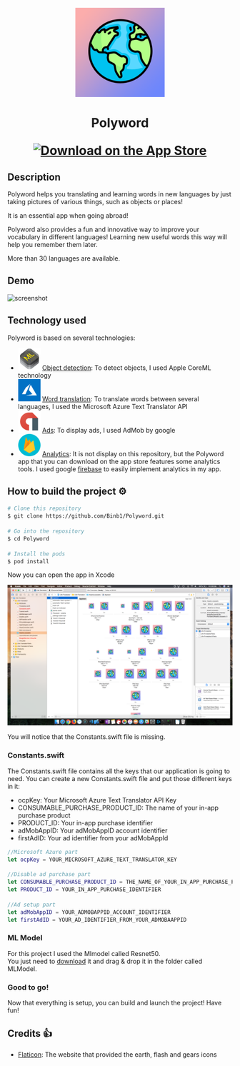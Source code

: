 <h1 align="center">
  <br>
  <a href="http://www.amitmerchant.com/electron-markdownify"><img src="https://raw.githubusercontent.com/Binb1/Polyword/master/Ressources/Polyword.png" alt="Polyword" width="200"></a>
  <br><br>
  Polyword
  <br>
  <p align="center">
  <a href="https://itunes.apple.com/fr/app/sloth-news/id1217046910?l=en&mt=8">
    <img alt="Download on the App Store" title="App Store" src="http://i.imgur.com/0n2zqHD.png" width="140">
  </a>
  </p>
</h1>

## Description

Polyword helps you translating and learning words in new languages by just taking pictures of various things, such as objects or places!

It is an essential app when going abroad!

Polyword also provides a fun and innovative way to improve your vocabulary in different languages!
Learning new useful words this way will help you remember them later.

More than 30 languages are available.

## Demo

![screenshot](https://raw.githubusercontent.com/Binb1/Polyword/master/Ressources/demo00.gif)

## Technology used

Polyword is based on several technologies:

- <img src="https://raw.githubusercontent.com/Binb1/Polyword/master/Ressources/core-ml-icon.png" width="50"> [Object detection](https://developer.apple.com/documentation/coreml): To detect objects, I used Apple CoreML technology
- <img src="https://raw.githubusercontent.com/Binb1/Polyword/master/Ressources/microsoft-azure-icon.png" width="50"> [Word translation](https://azure.microsoft.com/en-us/): To translate words between several languages, I used the Microsoft Azure Text Translator API
- <img src="https://raw.githubusercontent.com/Binb1/Polyword/master/Ressources/admob-icon.png" width="50">  [Ads](https://www.google.com/admob/): To display ads, I used AdMob by google
- <img src="https://raw.githubusercontent.com/Binb1/Polyword/master/Ressources/firebase-icon.png" width="50"> [Analytics](https://firebase.google.com): It is not display on this repository, but the Polyword app that you can download on the app store features some analytics tools. I used google [firebase](https://firebase.google.com) to easily implement analytics in my app.

## How to build the project ⚙️

```bash
# Clone this repository
$ git clone https://github.com/Binb1/Polyword.git

# Go into the repository
$ cd Polyword

# Install the pods
$ pod install
```

Now you can open the app in Xcode<br>

![screenshot](https://raw.githubusercontent.com/Binb1/Polyword/master/Ressources/ReadmeTuto01.png)

You will notice that the Constants.swift file is missing.

### Constants.swift

The Constants.swift file contains all the keys that our application is going to need.
You can create a new Constants.swift file and put those different keys in it:
* ocpKey: Your Microsoft Azure Text Translator API Key
* CONSUMABLE_PURCHASE_PRODUCT_ID: The name of your in-app purchase product
* PRODUCT_ID: Your in-app purchase identifier
* adMobAppID: Your adMobAppID account identifier
* firstAdID: Your ad identifier from your adMobAppId

```swift
//Microsoft Azure part
let ocpKey = YOUR_MICROSOFT_AZURE_TEXT_TRANSLATOR_KEY

//Disable ad purchase part
let CONSUMABLE_PURCHASE_PRODUCT_ID = THE_NAME_OF_YOUR_IN_APP_PURCHASE_PRODUCT
let PRODUCT_ID = YOUR_IN_APP_PURCHASE_IDENTIFIER

//Ad setup part
let adMobAppID = YOUR_ADMOBAPPID_ACCOUNT_IDENTIFIER
let firstAdID = YOUR_AD_IDENTIFIER_FROM_YOUR_ADMOBAAPPID
```

### ML Model

For this project I used the Mlmodel called Resnet50.
<br>You just need to [download](https://developer.apple.com/machine-learning/) it and drag & drop it in the folder called MLModel.

### Good to go!

Now that everything is setup, you can build and launch the project!
Have fun!

## Credits 👍

- [Flaticon](https://www.flaticon.com): The website that provided the earth, flash and gears icons
